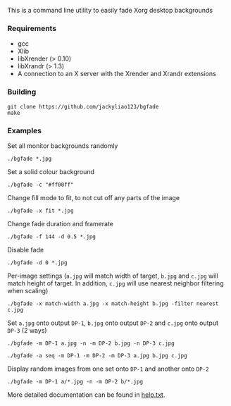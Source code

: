 This is a command line utility to easily fade Xorg desktop backgrounds

### Requirements
- gcc
- Xlib
- libXrender (> 0.10)
- libXrandr (> 1.3)
- A connection to an X server with the Xrender and Xrandr extensions

### Building 
    git clone https://github.com/jackyliao123/bgfade
    make
### Examples
Set all monitor backgrounds randomly

    ./bgfade *.jpg

Set a solid colour background

    ./bgfade -c "#ff00ff"

Change fill mode to fit, to not cut off any parts of the image

    ./bgfade -x fit *.jpg

Change fade duration and framerate

    ./bgfade -f 144 -d 0.5 *.jpg

Disable fade

    ./bgfade -d 0 *.jpg

Per-image settings (`a.jpg` will match width of target, `b.jpg` and `c.jpg` will match height of target. In addition, `c.jpg` will use nearest neighbor filtering when scaling)

    ./bgfade -x match-width a.jpg -x match-height b.jpg -filter nearest c.jpg

Set `a.jpg` onto output `DP-1`, `b.jpg` onto output `DP-2` and `c.jpg` onto output `DP-3` (2 ways)

    ./bgfade -m DP-1 a.jpg -n -m DP-2 b.jpg -n DP-3 c.jpg

    ./bgfade -a seq -m DP-1 -m DP-2 -m DP-3 a.jpg b.jpg c.jpg

Display random images from one set onto `DP-1` and another onto `DP-2`

    ./bgfade -m DP-1 a/*.jpg -n -m DP-2 b/*.jpg

More detailed documentation can be found in [help.txt](help.txt).

